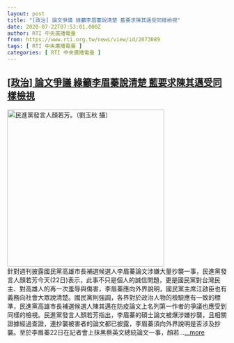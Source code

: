 ```yaml
---
layout: post
title: "[政治] 論文爭議 綠籲李眉蓁說清楚 藍要求陳其邁受同樣檢視"
date: 2020-07-22T07:53:01.000Z
author: RTI 中央廣播電臺
from: https://www.rti.org.tw/news/view/id/2073089
tags: [ RTI 中央廣播電臺 ]
categories: [ RTI 中央廣播電臺 ]
---
```

<!--1595404381000-->
[[政治] 論文爭議 綠籲李眉蓁說清楚 藍要求陳其邁受同樣檢視](https://www.rti.org.tw/news/view/id/2073089)
------

<div>
<img src="https://static.rti.org.tw/assets/thumbnails/2020/02/26/d59bd8a54a30113b5d9f178f2b5b3492.jpg" width="360" alt="民進黨發言人顏若芳。（劉玉秋 攝）" title="民進黨發言人顏若芳。（劉玉秋 攝）"><br>針對週刊披露國民黨高雄市長補選候選人李眉蓁論文涉嫌大量抄襲一事，民進黨發言人顏若芳今天(22日)表示，此事不只是個人的誠信問題，更是國民黨對台灣民主、對高雄人的再一次羞辱與傷害，李眉蓁應向外界說明，國民黨主席江啟臣也有義務向社會大眾說清楚。國民黨則強調，各界對於政治人物的檢驗應有一致的標準，民進黨高雄市長補選候選人陳其邁在防疫論文上名列第一作者的爭議也應受到同樣的檢視。民進黨發言人顏若芳指出，李眉蓁的碩士論文被爆涉嫌抄襲，且相關證據經過查證，連抄襲被害者的論文都已披露，李眉蓁須向外界說明是否涉及抄襲。至於李眉蓁22日在記者會上抹黑蔡英文總統論文一事，顏若...<a target="_blank" href="https://www.rti.org.tw/news/view/id/2073089">...more</a>
</div>
